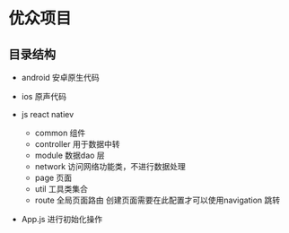 
# 优众项目

## 目录结构
 
* android 安卓原生代码
* ios  原声代码
* js react natiev
    *  common 组件
    *  controller 用于数据中转
    *  module 数据dao 层
    *  network 访问网络功能类，不进行数据处理
    *  page 页面
    *  util 工具类集合
    *  route 全局页面路由 创建页面需要在此配置才可以使用navigation
 跳转
    
* App.js 进行初始化操作
   